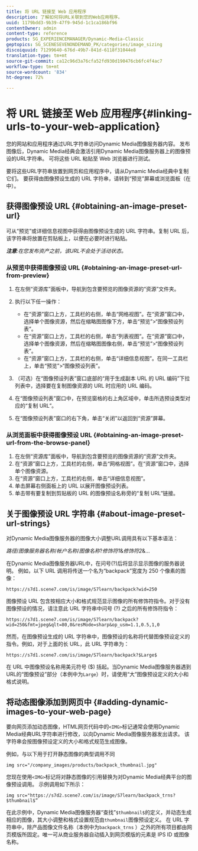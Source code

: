 ```yaml
---
title: 将 URL 链接至 Web 应用程序
description: 了解如何将URL关联到您的Web应用程序。
uuid: 1179bdd3-9b39-47f9-945d-1c1ca186bf96
contentOwner: admin
content-type: reference
products: SG_EXPERIENCEMANAGER/Dynamic-Media-Classic
geptopics: SG_SCENESEVENONDEMAND_PK/categories/image_sizing
discoiquuid: 71299640-676d-49b7-841d-6118f31044e8
translation-type: tm+mt
source-git-commit: ca12c96d3a76cfa52fd930d190476cb6fc4f4ac7
workflow-type: tm+mt
source-wordcount: '834'
ht-degree: 72%

---
```



# 将 URL 链接至 Web 应用程序{#linking-urls-to-your-web-application}

您的网站和应用程序通过URL字符串访问Dynamic Media图像服务器内容。 发布图像后，Dynamic Media经典会激活引用Dynamic Media图像服务器上的图像预设的URL字符串。 可将这些 URL 粘贴至 Web 浏览器进行测试。

要将这些URL字符串放置到网页和应用程序中，请从Dynamic Media经典中复制它们。 要获得由图像预设生成的 URL 字符串，请转到“预览”屏幕或浏览面板（在中）。

## 获得图像预设 URL {#obtaining-an-image-preset-url}

可从“预览”或详细信息视图中获得由图像预设生成的 URL 字符串。复制 URL 后，该字符串将放置在剪贴板上，以便在必要时进行粘贴。

***注意&#x200B;**:在您发布资产之前，该URL不会处于活动状态。*

### 从预览中获得图像预设 URL {#obtaining-an-image-preset-url-from-preview}

1. 在左侧“资源库”面板中，导航到包含要预览的图像资源的“资源”文件夹。
1. 执行以下任一操作：

   * 在“资源”窗口上方，工具栏的右侧，单击“网格视图”。在“资源”窗口中，选择单个图像资源，然后在缩略图图像下方，单击“预览”>“图像预设列表”。
   * 在“资源”窗口上方，工具栏的右侧，单击“列表视图”。在“资源”窗口中，选择单个图像资源，然后在缩略图图像右侧，单击“预览”>“图像预设列表”。
   * 在“资源”窗口上方，工具栏的右侧，单击“详细信息视图”。在同一工具栏上，单击“预览”>“图像预设列表”。

1. （可选）在“图像预设列表”窗口底部的“用于生成副本 URL 的 URL 编码”下拉列表中，选择要在复制图像资源的 URL 时应用的 URL 编码。
1. 在“图像预设列表”窗口中，在预览窗格的右上角区域中，单击所选预设类型对应的“复制 URL”。
1. 在“图像预设列表”窗口的右下角，单击“关闭”以返回到“资源”屏幕。

### 从浏览面板中获得图像预设 URL  {#obtaining-an-image-preset-url-from-the-browse-panel}

1. 在左侧“资源库”面板中，导航到包含要预览的图像资源的“资源”文件夹。
1. 在“资源”窗口上方，工具栏的右侧，单击“网格视图”。在“资源”窗口中，选择单个图像资源。
1. 在“资源”窗口上方，工具栏的右侧，单击“详细信息视图”。
1. 单击屏幕右侧面板上的 URL 以展开图像预设列表。
1. 单击带有要复制到剪贴板的 URL 的图像预设名称旁的“复制 URL”链接。

## 关于图像预设 URL 字符串  {#about-image-preset-url-strings}

对Dynamic Media图像服务器的图像大小调整URL调用具有以下基本语法：

*路径*/*图像服务器名称*/*帐户名称*/*图像名称*?*修饰符1*&amp;*修饰符2*&amp;...

在Dynamic Media图像服务器URL中，在问号(?)后将显示显示图像的服务器说明。 例如，以下 URL 调用将传送一个名为“backpack”宽度为 250 个像素的图像：

```as3
https://s7d1.scene7.com/is/image/S7learn/backpack?wid=250
```

图像预设 URL 包含按相应大小和格式规范显示图像的所有修饰符指令。对于没有图像预设的情况，请注意此 URL 字符串中问号 (?) 之后的所有修饰符指令：

```as3
https://s7d1.scene7.com/is/image/S7learn/backpack?wid=250&fmt=jpeg&qlt=80,0&resMode=sharp&op_usm=1.1,0.5,1,0
```

然而，在图像预设生成的 URL 字符串中，图像预设的名称将代替图像预设定义的指令。例如，对于上面的长 URL，此 URL 字符串为：

```as3
https://s7d1.scene7.com/is/image/S7learn/backpack?$Large$
```

在 URL 中图像预设名称用美元符号 ($) 括起。当Dynamic Media图像服务器遇到URL的“图像预设”部分（本例中为`Large`）时，请使用“大”图像预设定义的大小和格式说明。

## 将动态图像添加到网页中 {#adding-dynamic-images-to-your-web-page}

要向网页添加动态图像，HTML网页代码中的`<IMG>`标记通常会使用Dynamic Media经典URL字符串进行修改，以向Dynamic Media图像服务器发出请求。 该字符串会按图像预设定义的大小和格式规范生成图像。

例如，与以下用于打开静态图像的典型调用不同

```as3
img src="/company_images/products/backpack_thumbnail.jpg"
```

您现在使用`<IMG>`标记将对静态图像的引用替换为对Dynamic Media经典平台的图像预设调用。 示例调用如下所示：

```as3
img src="https://s7d2.scene7.com/is/image/S7learn/backpack_trns?$thumbnail$”
```

在此示例中，Dynamic Media图像服务器“查找”`$thumbnail$`的定义，并动态生成相应的图像，其大小调整和格式设置规范由`thumbnail`图像预设定义。 在 URL 字符串中，除产品图像文件名称（本例中为`backpack_trns` ）之外的所有项目都由网页模版所固定。唯一可从商业服务器自动插入到网页模版的元素是 IPS ID 或图像名称。
